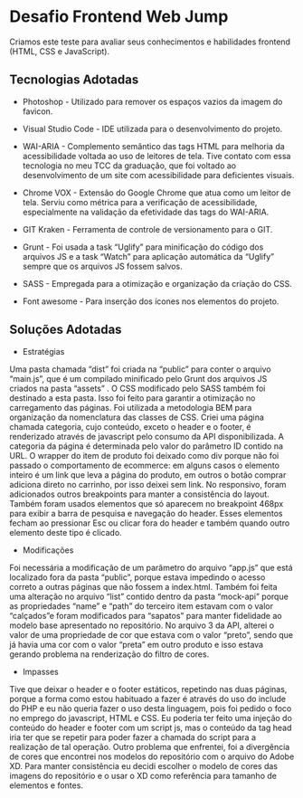 # Desafio Frontend Web Jump
Criamos este teste para avaliar seus conhecimentos e habilidades frontend (HTML, CSS e JavaScript).

## Tecnologias Adotadas
- Photoshop - Utilizado para remover os espaços vazios da imagem do favicon.

-	Visual Studio Code - IDE utilizada para o desenvolvimento do projeto.

-	WAI-ARIA - Complemento semântico das tags HTML para melhoria da acessibilidade voltada ao uso de leitores de tela. Tive contato com essa tecnologia no meu TCC da graduação, que foi voltado ao desenvolvimento de um site com acessibilidade para deficientes visuais.

-	Chrome VOX - Extensão do Google Chrome que atua como um leitor de tela. Serviu como métrica para a verificação de acessibilidade, especialmente na validação da efetividade das tags do WAI-ARIA.

-	GIT Kraken - Ferramenta de controle de versionamento para o GIT.

-	Grunt - Foi usada a task “Uglify” para minificação do código dos arquivos JS e a task  “Watch” para aplicação automática da “Uglify” sempre que os arquivos JS fossem salvos.

-	SASS - Empregada para a otimização e organização da criação do CSS.
	
-	Font awesome - Para inserção dos ícones nos elementos do projeto.


## Soluções Adotadas
- Estratégias

Uma pasta chamada “dist” foi criada na “public” para conter o arquivo “main.js”, que é um compilado minificado pelo Grunt dos arquivos JS criados na pasta “assets” . O CSS modificado pelo SASS também foi destinado a esta pasta. Isso foi feito  para garantir a otimização no carregamento das páginas. 
Foi utilizada a metodologia BEM para organização da nomenclatura das classes de CSS.
Criei uma página chamada categoria, cujo conteúdo, exceto o header e o footer, é renderizado através de javascript pelo consumo da API disponibilizada. A categoria da página é determinada pelo valor do parâmetro ID contido na URL.
O wrapper do item de produto foi deixado como div porque não foi passado o comportamento de ecommerce: em alguns casos o elemento inteiro é um link que leva a página do produto, em outros o botão comprar adiciona direto no carrinho, por isso deixei sem link.
No responsivo, foram adicionados outros breakpoints para manter a consistência do layout. Também foram usados elementos que só aparecem no breakpoint 468px para exibir a barra de pesquisa e navegação do header. Esses elementos fecham ao pressionar Esc ou clicar fora do header e também quando outro elemento deste tipo é clicado.

- Modificações

Foi necessária a modificação de um parâmetro do arquivo “app.js” que está localizado fora da pasta “public”, porque estava impedindo o acesso correto a outras páginas que não fossem a index.html. Também foi feita uma alteração no arquivo “list” contido dentro da pasta “mock-api” porque as propriedades “name” e “path” do terceiro item estavam com o valor “calçados”e foram modificados para “sapatos” para manter fidelidade ao modelo base apresentado no repositório. No arquivo 3 da API, alterei o valor de uma propriedade de cor que estava com o valor “preto”, sendo que já havia uma cor com o valor “preta” em outro produto e isso estava gerando problema na renderização do filtro de cores.

- Impasses

Tive que deixar o header e o footer estáticos, repetindo nas duas páginas, porque a forma como estou habituado a fazer é através do uso do include do PHP e eu não queria fazer o uso desta linguagem, pois foi pedido o foco no emprego do javascript, HTML e CSS. Eu poderia ter feito uma injeção do conteúdo do header e footer com um script js, mas o conteúdo da tag head iria ter que se repetir para poder fazer a chamada do script para a realização de tal operação.
	Outro problema que enfrentei, foi a divergência de cores que encontrei nos modelos do repositório com o arquivo do Adobe XD. Para manter consistência eu decidi escolher o modelo de cores das imagens do repositório e o usar o XD como referência para tamanho de elementos e fontes.

